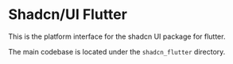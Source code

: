 # Shadcn/UI Flutter

This is the platform interface for the shadcn UI package for flutter.

The main codebase is located under the `shadcn_flutter` directory.